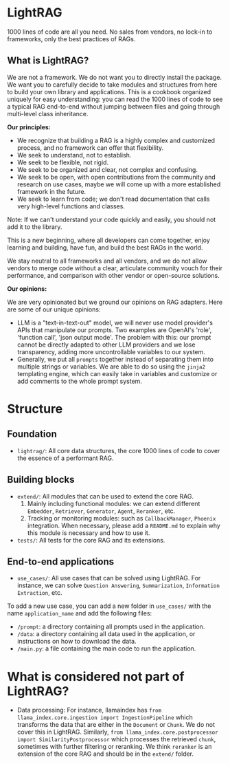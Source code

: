 # LightRAG
1000 lines of code are all you need. No sales from vendors, no lock-in to frameworks, only the best practices of RAGs. 

## What is LightRAG?
We are not a framework. We do not want you to directly install the package. We want you to carefully decide to take modules and structures from here to build your own library and applications. This is a cookbook organized uniquely for easy understanding: you can read the 1000 lines of code to see a typical RAG end-to-end without jumping between files and going through multi-level class inheritance.

**Our principles:**

- We recognize that building a RAG is a highly complex and customized process, and no framework can offer that flexibility. 
- We seek to understand, not to establish. 
- We seek to be flexible, not rigid.
- We seek to be organized and clear, not complex and confusing.
- We seek to be open, with open contributions from the community and research on use cases, maybe we will come up with a more established framework in the future. 
- We seek to learn from code; we don't read documentation that calls very high-level functions and classes. 

Note: If we can't understand your code quickly and easily, you should not add it to the library.

This is a new beginning, where all developers can come together, enjoy learning and building, have fun, and build the best RAGs in the world.

We stay neutral to all frameworks and all vendors, and we do not allow vendors to merge code without a clear, articulate community vouch for their performance, and comparison with other vendor or open-source solutions.

**Our opinions:**

We are very opinionated but we ground our opinions on RAG adapters. Here are some of our unique opinions:
- LLM is a "text-in-text-out" model, we will never use model provider's APIs that manipulate our prompts. Two examples are OpenAI's 'role', 'function call', 'json output mode'. The problem with this: our prompt cannot be directly adapted to other LLM providers and we lose transparency, adding more uncontrollable variables to our system.
- Generally, we put all `prompts` together instead of separating them into multiple strings or variables. We are able to do so using the `jinja2` templating engine, which can easily take in variables and customize or add comments to the whole prompt system.

# Structure
## Foundation
- `lightrag/`: All core data structures, the core 1000 lines of code to cover the essence of a performant RAG.
## Building blocks
- `extend/`: All modules that can be used to extend the core RAG. 
  1. Mainly including functional modules: we can extend different `Embedder`, `Retriever`, `Generator`, `Agent`, `Reranker`, etc.
  2. Tracking or monitoring modules: such as `CallbackManager`, `Phoenix` integration. When necessary, please add a `README.md` to explain why this module is necessary and how to use it.
- `tests/`: All tests for the core RAG and its extensions.

## End-to-end applications
- `use_cases/`: All use cases that can be solved using LightRAG. For instance, we can solve `Question Answering`, `Summarization`, `Information Extraction`, etc.

To add a new use case, you can add a new folder in `use_cases/` with the name `application_name` and add the following files:
- `/prompt`: a directory containing all prompts used in the application.
- `/data`: a directory containing all data used in the application, or instructions on how to download the data.
- `/main.py`: a file containing the main code to run the application.

# What is considered not part of LightRAG?
- Data processing: For instance, llamaindex has `from llama_index.core.ingestion import IngestionPipeline` which transforms the data that are either in the `Document` or `Chunk`. We do not cover this in LightRAG.
  Similarly, `from llama_index.core.postprocessor import SimilarityPostprocessor` which processes the retrieved `chunk`, sometimes with further filtering or reranking. We think `reranker` is an extension of the core RAG and should be in the `extend/` folder.
